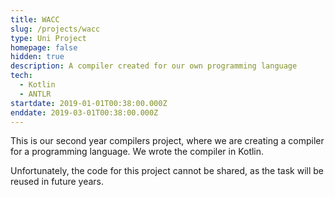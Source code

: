 ```yaml
---
title: WACC
slug: /projects/wacc
type: Uni Project
homepage: false
hidden: true
description: A compiler created for our own programming language
tech:
  - Kotlin
  - ANTLR
startdate: 2019-01-01T00:38:00.000Z
enddate: 2019-03-01T00:38:00.000Z
---
```

This is our second year compilers project, where we are creating a compiler for a programming language. We wrote the compiler in Kotlin.

Unfortunately, the code for this project cannot be shared, as the task will be reused in future years.
